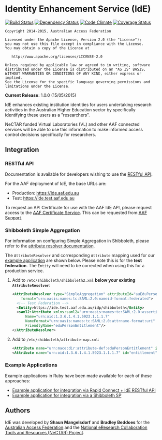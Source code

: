 # Identity Enhancement Service (IdE)

[![Build Status][BS img]][Build Status]
[![Dependency Status][DS img]][Dependency Status]
[![Code Climate][CC img]][Code Climate]
[![Coverage Status][CS img]][Code Climate]

[Build Status]: https://travis-ci.org/ausaccessfed/identity-enhancement-service
[Dependency Status]: https://gemnasium.com/ausaccessfed/identity-enhancement-service
[Code Climate]: https://codeclimate.com/github/ausaccessfed/identity-enhancement-service

[BS img]: https://img.shields.io/codeship/df5b4950-08d1-0133-a2f5-52c6dae51101/develop.svg
[DS img]: https://img.shields.io/gemnasium/ausaccessfed/identity-enhancement-service.svg
[CC img]: https://img.shields.io/codeclimate/github/ausaccessfed/identity-enhancement-service.svg
[CS img]: https://img.shields.io/codeclimate/coverage/github/ausaccessfed/identity-enhancement-service.svg

```
Copyright 2014-2015, Australian Access Federation

Licensed under the Apache License, Version 2.0 (the "License");
you may not use this file except in compliance with the License.
You may obtain a copy of the License at

   http://www.apache.org/licenses/LICENSE-2.0

Unless required by applicable law or agreed to in writing, software
distributed under the License is distributed on an "AS IS" BASIS,
WITHOUT WARRANTIES OR CONDITIONS OF ANY KIND, either express or implied.
See the License for the specific language governing permissions and
limitations under the License.
```

**Current Release:** 1.0.0 (15/05/2015)

IdE enhances existing institution identities for users undertaking research
activities in the Australian Higher Education sector by specifically identifying
these users as a "researchers".

NeCTAR funded Virtual Laboratories (VL) and other AAF connected services will be
able to use this information to make informed access control decisions
specifically for researchers.

## Integration

### RESTful API

Documentation is available for developers wishing to use the [RESTful API](doc/api/v1/README.md).

For the AAF deployment of IdE, the base URLs are:

* Production: <https://ide.aaf.edu.au>
* Test: <https://ide.test.aaf.edu.au>

To request an API Certificate for use with the AAF IdE API, please request
access to the [AAF Certificate Service](https://certs.aaf.edu.au). This can be
requested from [AAF Support](http://support.aaf.edu.au).

### Shibboleth Simple Aggregation

For information on configuring Simple Aggregation in Shibboleth, please refer to
the [attribute resolver documentation][simple-aggregation].

The `AttributeResolver` and corresponding `Attribute` mapping used for our
[example application][sp-example] are shown below. Please note this is for the
**test federation**. The `Entity` will need to be corrected when using this for
a production service.

1. Add to `/etc/shibboleth/shibboleth2.xml` **below your existing
   `AttributeResolver`**:

    ```xml
    <AttributeResolver type="SimpleAggregation" attributeId="auEduPersonSharedToken"
        format="urn:oasis:names:tc:SAML:2.0:nameid-format:federated">
      <!-- Test Federation -->
      <Entity>https://ide.test.aaf.edu.au/idp/shibboleth</Entity>
      <saml2:Attribute xmlns:saml2="urn:oasis:names:tc:SAML:2.0:assertion"
          Name="urn:oid:1.3.6.1.4.1.5923.1.1.1.7"
          NameFormat="urn:oasis:names:tc:SAML:2.0:attrname-format:uri"
          FriendlyName="eduPersonEntitlement"/>
    </AttributeResolver>
    ```

2. Add to `/etc/shibboleth/attribute-map.xml`:

    ```xml
    <Attribute name="urn:mace:dir:attribute-def:eduPersonEntitlement" id="entitlement"/>
    <Attribute name="urn:oid:1.3.6.1.4.1.5923.1.1.1.7" id="entitlement"/>
    ```

### Example Applications

Example applications in Ruby have been made available for each of these approaches:

* [Example application for integration via Rapid Connect + IdE RESTful API][rapid-example]
* [Example application for integration via a Shibboleth SP][sp-example]

[simple-aggregation]: https://wiki.shibboleth.net/confluence/display/SHIB2/NativeSPAttributeResolver#NativeSPAttributeResolver-SimpleAggregationAttributeResolver
[rapid-example]: https://github.com/ausaccessfed/ide-rapidconnect-example
[sp-example]: https://github.com/ausaccessfed/ide-shibbolethsp-example

## Authors

IdE was developed by **Shaun Mangelsdorf** and **Bradley Beddoes** for the
[Australian Access Federation](http://www.aaf.edu.au) and the [National
eResearch Collaboration Tools and Resources (NeCTAR)
Project](https://www.nectar.org.au).
